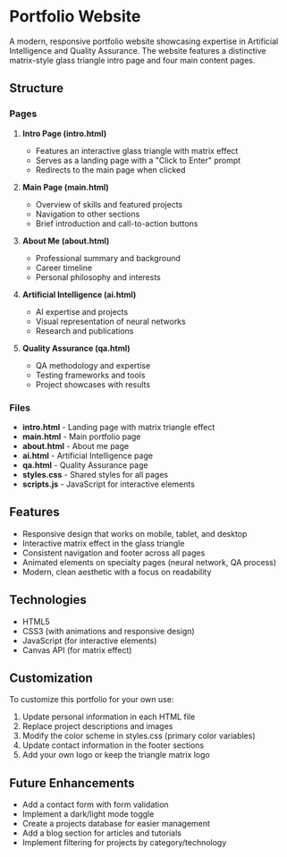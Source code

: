 # Portfolio Website

A modern, responsive portfolio website showcasing expertise in Artificial Intelligence and Quality Assurance. The website features a distinctive matrix-style glass triangle intro page and four main content pages.

## Structure

### Pages

1. **Intro Page (intro.html)**
   - Features an interactive glass triangle with matrix effect
   - Serves as a landing page with a "Click to Enter" prompt
   - Redirects to the main page when clicked

2. **Main Page (main.html)**
   - Overview of skills and featured projects
   - Navigation to other sections
   - Brief introduction and call-to-action buttons

3. **About Me (about.html)**
   - Professional summary and background
   - Career timeline
   - Personal philosophy and interests

4. **Artificial Intelligence (ai.html)**
   - AI expertise and projects
   - Visual representation of neural networks
   - Research and publications

5. **Quality Assurance (qa.html)**
   - QA methodology and expertise
   - Testing frameworks and tools
   - Project showcases with results

### Files

- **intro.html** - Landing page with matrix triangle effect
- **main.html** - Main portfolio page
- **about.html** - About me page
- **ai.html** - Artificial Intelligence page
- **qa.html** - Quality Assurance page
- **styles.css** - Shared styles for all pages
- **scripts.js** - JavaScript for interactive elements

## Features

- Responsive design that works on mobile, tablet, and desktop
- Interactive matrix effect in the glass triangle
- Consistent navigation and footer across all pages
- Animated elements on specialty pages (neural network, QA process)
- Modern, clean aesthetic with a focus on readability

## Technologies

- HTML5
- CSS3 (with animations and responsive design)
- JavaScript (for interactive elements)
- Canvas API (for matrix effect)

## Customization

To customize this portfolio for your own use:

1. Update personal information in each HTML file
2. Replace project descriptions and images
3. Modify the color scheme in styles.css (primary color variables)
4. Update contact information in the footer sections
5. Add your own logo or keep the triangle matrix logo

## Future Enhancements

- Add a contact form with form validation
- Implement a dark/light mode toggle
- Create a projects database for easier management
- Add a blog section for articles and tutorials
- Implement filtering for projects by category/technology